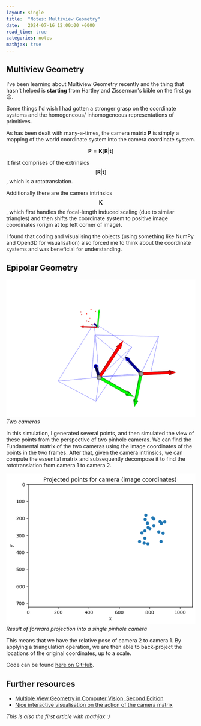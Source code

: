 ```yaml
---
layout: single
title:  "Notes: Multiview Geometry"
date:   2024-07-16 12:00:00 +0000
read_time: true
categories: notes
mathjax: true
---
```


## Multiview Geometry

I've been learning about Multiview Geometry recently and the thing that hasn't helped is **starting** from Hartley and Zisserman's bible on the first go 😉.

Some things I'd wish I had gotten a stronger grasp on the coordinate systems and the homogeneous/ inhomogeneous representations of primitives.

As has been dealt with many-a-times, the camera matrix $\textbf{P}$ is simply a mapping of the world coordinate system into the camera coordinate system.

$$\mathbf{P} = \mathbf{K}[\mathbf{R}|\mathbf{t}]$$

It first comprises of the extrinsics $$[\mathbf{R} \vert \mathbf{t}]$$, which is a rototranslation.

Additionally there are the camera intrinsics $$\mathbf{K}$$, which first handles the focal-length induced scaling (due to similar triangles) and then shifts the coordinate system to positive image coordinates (origin at top left corner of image).

I found that coding and visualising the objects (using something like NumPy and Open3D for visualisation) also forced me to think about the coordinate systems and was beneficial for understanding.

## Epipolar Geometry

![Simulation I made](/files/notes/mvg.png)
*Two cameras*

In this simulation, I generated several points, and then simulated the view of these points from the perspective of two pinhole cameras. We can find the Fundamental matrix of the two cameras using the image coordinates of the points in the two frames. After that, given the camera intrinsics, we can compute the essential matrix and subsequently decompose it to find the rototranslation from camera 1 to camera 2.

![locations of points in camera 1](/files/notes/image.png)
*Result of forward projection into a single pinhole camera* 

This means that we have the relative pose of camera 2 to camera 1. By applying a triangulation operation, we are then able to back-project the locations of the original coordinates, up to a scale.

Code can be found [here on GitHub](https://github.com/kwokkenton/computer-vision/blob/main/notebooks/epipolar.ipynb).

## Further resources

- [Multiple View Geometry in Computer Vision, Second Edition](https://www.robots.ox.ac.uk/~vgg/hzbook/)
- [Nice interactive visualisation on the action of the camera matrix](https://ksimek.github.io/2013/08/13/intrinsic/)

*This is also the first article with mathjax :)*
